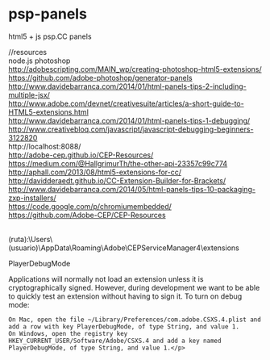 # psp-panels
 html5 + js psp.CC panels


//resources
<br>
node.js photoshop
<br>
http://adobescripting.com/MAIN_wp/creating-photoshop-html5-extensions/
<br>
https://github.com/adobe-photoshop/generator-panels
<br>
http://www.davidebarranca.com/2014/01/html-panels-tips-2-including-multiple-jsx/
<br>
http://www.adobe.com/devnet/creativesuite/articles/a-short-guide-to-HTML5-extensions.html
<br>
http://www.davidebarranca.com/2014/01/html-panels-tips-1-debugging/
<br>
http://www.creativebloq.com/javascript/javascript-debugging-beginners-3122820
<br>
http://localhost:8088/
<br>
http://adobe-cep.github.io/CEP-Resources/
<br>
https://medium.com/@HallgrimurTh/the-other-api-23357c99c774
<br>
http://aphall.com/2013/08/html5-extensions-for-cc/
<br>
http://davidderaedt.github.io/CC-Extension-Builder-for-Brackets/
<br>
http://www.davidebarranca.com/2014/05/html-panels-tips-10-packaging-zxp-installers/
<br>
https://code.google.com/p/chromiumembedded/
<br>
https://github.com/Adobe-CEP/CEP-Resources

<br>
(ruta):\Users\(usuario)\AppData\Roaming\Adobe\CEPServiceManager4\extensions

PlayerDebugMode
<br><p>
Applications will normally not load an extension unless it is cryptographically signed. However, during development we want to be able to quickly test an extension without having to sign it. To turn on debug mode:

    On Mac, open the file ~/Library/Preferences/com.adobe.CSXS.4.plist and add a row with key PlayerDebugMode, of type String, and value 1.
    On Windows, open the registry key HKEY_CURRENT_USER/Software/Adobe/CSXS.4 and add a key named PlayerDebugMode, of type String, and value 1.</p>

